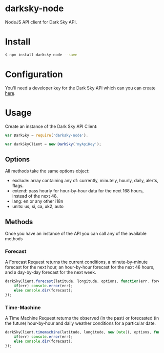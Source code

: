 # darksky-node
NodeJS API client for Dark Sky API.

# Install

```bash
$ npm install darksky-node --save
```

# Configuration

You'll need a developer key for the Dark Sky API which can you can create [here](https://darksky.net/dev/register).

# Usage

Create an instance of the Dark Sky API Client:

```js
var DarkSky = require('darksky-node');

var darkSkyClient = new DarkSky('myApiKey');
```

## Options

All methods take the same options object:

* exclude: array containing any of: currently, minutely, hourly, daily, alerts, flags.
* extend: pass hourly for hour-by-hour data for the next 168 hours, instead of the next 48.
* lang: en or any other i18n
* units: us, si, ca, uk2, auto

## Methods

Once you have an instance of the API you can call any of the available methods

### Forecast

A Forecast Request returns the current conditions, a minute-by-minute forecast for the next hour, an hour-by-hour forecast for the next 48 hours, and a day-by-day forecast for the next week.

```js
darkSkyClient.forecast(latitude, longitude, options, function(err, forecast){
    if(err) console.error(err);
    else console.dir(forecast);
});
```

### Time-Machine

A Time Machine Request returns the observed (in the past) or forecasted (in the future) hour-by-hour and daily weather conditions for a particular date.

```js
darkSkyClient.timemachine(latitude, longitude, new Date(), options, function(err, forecast){
    if(err) console.error(err);
    else console.dir(forecast);
});
```

